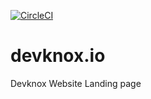 [![CircleCI](https://circleci.com/gh/appknox/devknox.io.svg?style=svg)](https://circleci.com/gh/appknox/devknox.io)

# devknox.io
Devknox Website Landing page
